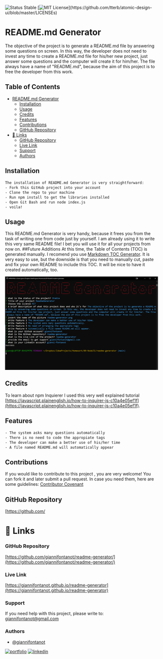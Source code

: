
![Status Stable](https://img.shields.io/badge/Status-Stable-blue) 
[![MIT License](https://img.shields.io/apm/l/atomic-design-ui.svg?)](https://github.com/tterb/atomic-design-ui/blob/master/LICENSEs)
# README.md Generator
The objective of the project is to generate a README.md file by answering some questions on screen. In this way, the developer does not need to invest any time to create a README.md file for his/her new project, just answer some questions and the computer will create it for him/her. The file always have a name of "README.md", because the aim of this project is to free the developer from this work.
## Table of Contents
- [README.md Generator](#readmemd-generator)
    * [Installation](#installation)
    * [Usage](#usage)
    * [Credits](#credits)
    * [Features](#features)
    * [Contributions](#contributions)
    * [GitHub Repository](#github-repository)
- [🔗 Links](#---links)
    + [GitHub Repository](#github-repository-1)
    + [Live Link](#live-link)
    + [Support](#support)
    + [Authors](#authors)
## Installation
````````````````````````
The installation of README.md Generator is very straightforward:
- Fork this GitHub project into your account
- Clone the repo to your machine
- Run npm install to get the libraries installed
- Open Git Bash and run node index.js
- voila! 
````````````````````````
## Usage
This README.md Generator is very handy, because it frees you from the task of writing one from code just by yourself. I am already using it to write this very same README file! I bet you will use it for all your projects from now on. 
##Future Additions 
At this time, the Table of Contents (TOC) is generated manually. I recomend you use [Markdown TOC Generator](https://ecotrust-canada.github.io/markdown-toc/). It is very easy to use, but the downside is that you need to manually cut, paste and fix your own README to include this TOC. It will be nice to have it created automatically, too. 
    
![readme-generator.png](readme-generator.png)
## Credits
To learn about npm Inquierer I used this very well explained tutorial [https://javascript.plainenglish.io/how-to-inquirer-js-c10a4e05ef1f](https://javascript.plainenglish.io/how-to-inquirer-js-c10a4e05ef1f).
## Features
````````````````````````
- The system asks many questions automatically
- There is no need to code the appropiate tags
- The developer can make a better use of his/her time
- A file named README.md will automatically appear
````````````````````````
## Contributions
If you would like to contribute to this project , you are very welcome! You can fork it and later submit a pull request. 
In case you need them, here are some guidelines: [Contributor Covenant](https://www.contributor-covenant.org/)
## GitHub Repository
[https://github.com/
# 🔗 Links
### GitHub Repository
[https://github.com/giannifontanot/readme-generator/](https://github.com/giannifontanot/readme-generator/)
### Live Link
[https://giannifontanot.github.io/readme-generator](https://giannifontanot.github.io/readme-generator)
### Support
If you need help with this project, please write to: [giannifontanot@gmail.com](https://mailto:giannifontanot@gmail.com)
### Authors
 - [@giannifontanot](https://www.github.com/giannifontanot)

[![portfolio](https://img.shields.io/badge/my_portfolio-000?style=for-the-badge&logo=ko-fi&logoColor=white)](https://giannifontanot.github.io/portfolio/)
[![linkedin](https://img.shields.io/badge/linkedin-0A66C2?style=for-the-badge&logo=linkedin&logoColor=white)](https://www.linkedin.com/in/gianni-fontanot/)